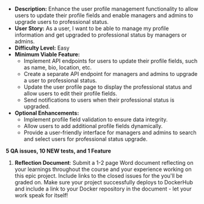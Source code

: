 - **Description:** Enhance the user profile management functionality to allow users to update their profile fields and enable managers and admins to upgrade users to professional status.
- **User Story:** As a user, I want to be able to manage my profile information and get upgraded to professional status by managers or admins.
- **Difficulty Level:** Easy
- **Minimum Viable Feature:**
  - Implement API endpoints for users to update their profile fields, such as name, bio, location, etc.
  - Create a separate API endpoint for managers and admins to upgrade a user to professional status.
  - Update the user profile page to display the professional status and allow users to edit their profile fields.
  - Send notifications to users when their professional status is upgraded.
- **Optional Enhancements:**
  - Implement profile field validation to ensure data integrity.
  - Allow users to add additional profile fields dynamically.
  - Provide a user-friendly interface for managers and admins to search and select users for professional status upgrade.

**5 QA issues, 10 NEW tests, and 1 Feature**
1. **Reflection Document**: Submit a 1-2 page Word document reflecting on your learnings throughout the course and your experience working on this epic project. Include links to the closed issues for the  you'll be graded on. Make sure your project successfully deploys to DockerHub and include a link to your Docker repository in the document - let your work speak for itself! 

